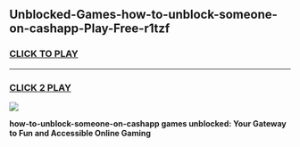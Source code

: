 
## Unblocked-Games-how-to-unblock-someone-on-cashapp-Play-Free-r1tzf
<h3>
<a href="https://premium76.site?title=how-to-unblock-someone-on-cashapp&ref=10A">CLICK TO PLAY</a></h3>
<hr>

<h3>
<a href="https://premium76.site?title=how-to-unblock-someone-on-cashapp&ref=10A">CLICK 2 PLAY</a>
  
</h3>

<a href="https://premium76.site?title=how-to-unblock-someone-on-cashapp&ref=10A"><img src="https://clearcache.store/games.png"></a>


**how-to-unblock-someone-on-cashapp games unblocked: Your Gateway to Fun and Accessible Online Gaming**
